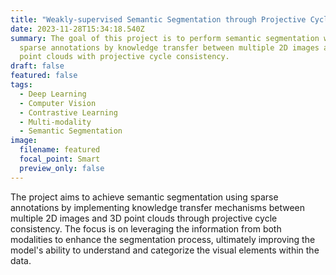 ```yaml
---
title: "Weakly-supervised Semantic Segmentation through Projective Cycle-consistency "
date: 2023-11-28T15:34:18.540Z
summary: The goal of this project is to perform semantic segmentation with
  sparse annotations by knowledge transfer between multiple 2D images and 3D
  point clouds with projective cycle consistency.
draft: false
featured: false
tags:
  - Deep Learning
  - Computer Vision
  - Contrastive Learning
  - Multi-modality
  - Semantic Segmentation
image:
  filename: featured
  focal_point: Smart
  preview_only: false
---
```

<!--StartFragment-->

The project aims to achieve semantic segmentation using sparse annotations by implementing knowledge transfer mechanisms between multiple 2D images and 3D point clouds through projective cycle consistency. The focus is on leveraging the information from both modalities to enhance the segmentation process, ultimately improving the model's ability to understand and categorize the visual elements within the data.

<!--EndFragment-->
